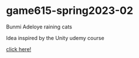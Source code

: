 # game615-spring2023-02
Bunmi Adeloye
raining cats

Idea inspired by the Unity udemy course

[click here!](https://tighnarifox.github.io/game615-spring2023-02/exercisee02/play/)

